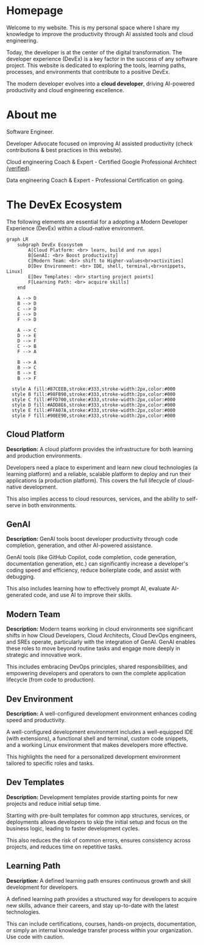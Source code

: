 # Homepage

Welcome to my website. This is my personal space where I share my knowledge to improve the productivity through AI assisted tools and cloud engineering.

Today, the developer is at the center of the digital transformation. The developer experience (DevEx) is a key factor in the success of any software project. This website is dedicated to exploring the tools, learning paths, processes, and environments that contribute to a positive DevEx.

The modern developer evolves into a __cloud developer__, driving AI-powered productivity and cloud engineering excellence.

# About me

Software Engineer.

Developer Advocate focused on improving AI assisted productivity (check contributions & best practices in this website).

Cloud engineering Coach & Expert - Certified Google Professional Architect [(verified)](https://www.credly.com/badges/79018014-8140-4181-8f5c-ed9d167c64bd/public_url).

Data engineering Coach & Expert - Professional Certification on going.


# The DevEx Ecosystem

The following elements are essential for a adopting a Modern Developer Experience (DevEx) within a cloud-native environment.

```mermaid
graph LR
    subgraph DevEx Ecosystem
        A[Cloud Platform: <br> learn, build and run apps]
        B[GenAI: <br> Boost productivity]
        C[Modern Team: <br> shift to Higher-values<br>activities]
        D[Dev Environment: <br> IDE, shell, terminal,<br>snippets, Linux]
        E[Dev Templates: <br> starting project points]
        F[Learning Path: <br> acquire skills]
    end

    A --> D
    B --> D
    C --> D
    E --> D
    F --> D

    A --> C
    D --> E
    D --> F
    C --> B
    F --> A

    B --> A 
    B --> C 
    B --> E
    B --> F

  style A fill:#87CEEB,stroke:#333,stroke-width:2px,color:#000
  style B fill:#98FB98,stroke:#333,stroke-width:2px,color:#000
  style C fill:#FFD700,stroke:#333,stroke-width:2px,color:#000
  style D fill:#ADD8E6,stroke:#333,stroke-width:2px,color:#000
  style E fill:#FFA07A,stroke:#333,stroke-width:2px,color:#000
  style F fill:#90EE90,stroke:#333,stroke-width:2px,color:#000
```  


## Cloud Platform

**Description:** A cloud platform provides the infrastructure for both learning and production environments.

Developers need a place to experiment and learn new cloud technologies (a learning platform) and a reliable, scalable platform to deploy and run their applications (a production platform). This covers the full lifecycle of cloud-native development.

This also implies access to cloud resources, services, and the ability to self-serve in both environments.

## GenAI

**Description:** GenAI tools boost developer productivity through code completion, generation, and other AI-powered assistance.

GenAI tools (like GitHub Copilot, code completion, code generation, documentation generation, etc.) can significantly increase a developer's coding speed and efficiency, reduce boilerplate code, and assist with debugging.

This also includes learning how to effectively prompt AI, evaluate AI-generated code, and use AI to improve their skills.

## Modern Team

**Description:** Modern teams working in cloud environments see significant shifts in how Cloud Developers, Cloud Architects, Cloud DevOps engineers, and SREs operate, particularly with the integration of GenAI. GenAI enables these roles to move beyond routine tasks and engage more deeply in strategic and innovative work.

This includes embracing DevOps principles, shared responsibilities, and empowering developers and operators to own the complete application lifecycle (from code to production). 

## Dev Environment

**Description:** A well-configured development environment enhances coding speed and productivity.

A well-configured development environment includes a well-equipped IDE (with extensions), a functional shell and terminal, custom code snippets, and a working Linux environment that makes developers more effective.

This highlights the need for a personalized development environment tailored to specific roles and tasks.

## Dev Templates

**Description:** Development templates provide starting points for new projects and reduce initial setup time.

Starting with pre-built templates for common app structures, services, or deployments allows developers to skip the initial setup and focus on the business logic, leading to faster development cycles.

This also reduces the risk of common errors, ensures consistency across projects, and reduces time on repetitive tasks.

## Learning Path

**Description:** A defined learning path ensures continuous growth and skill development for developers.

A defined learning path provides a structured way for developers to acquire new skills, advance their careers, and stay up-to-date with the latest technologies.

This can include certifications, courses, hands-on projects, documentation, or simply an internal knowledge transfer process within your organization.
Use code with caution.


